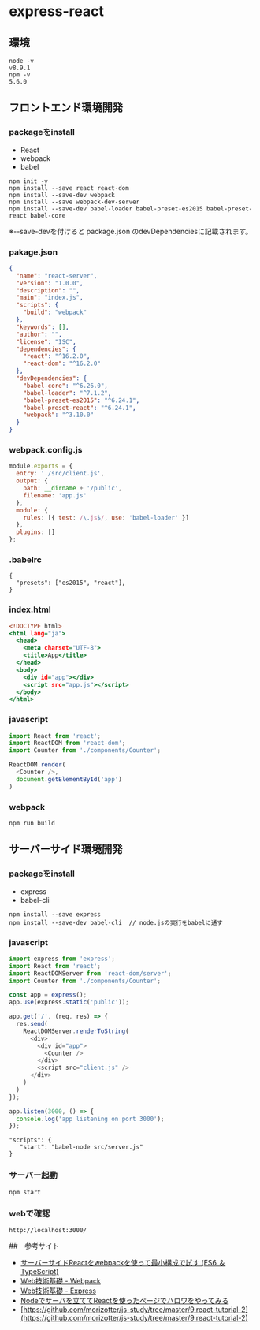# express-react

## 環境

```
node -v
v8.9.1
npm -v
5.6.0
```

## フロントエンド環境開発

### packageをinstall

- React
- webpack
- babel

```
npm init -y
npm install --save react react-dom
npm install --save-dev webpack
npm install --save webpack-dev-server
npm install --save-dev babel-loader babel-preset-es2015 babel-preset-react babel-core
```

※--save-devを付けると package.json のdevDependenciesに記載されます。

### pakage.json

``` javascript:package.json
{
  "name": "react-server",
  "version": "1.0.0",
  "description": "",
  "main": "index.js",
  "scripts": {
    "build": "webpack"
  },
  "keywords": [],
  "author": "",
  "license": "ISC",
  "dependencies": {
    "react": "^16.2.0",
    "react-dom": "^16.2.0"
  },
  "devDependencies": {
    "babel-core": "^6.26.0",
    "babel-loader": "^7.1.2",
    "babel-preset-es2015": "^6.24.1",
    "babel-preset-react": "^6.24.1",
    "webpack": "^3.10.0"
  }
}
```

### webpack.config.js

``` javascript:webpack.config.js
module.exports = {
  entry: './src/client.js',
  output: {
    path: __dirname + '/public',
    filename: 'app.js'
  },
  module: {
    rules: [{ test: /\.js$/, use: 'babel-loader' }]
  },
  plugins: []
};
```

### .babelrc

``` javascript:.babelrc
{
  "presets": ["es2015", "react"],
}
```

### index.html

``` html:public/index.html
<!DOCTYPE html>
<html lang="ja">
  <head>
    <meta charset="UTF-8">
    <title>App</title>
  </head>
  <body>
    <div id="app"></div>
    <script src="app.js"></script>
  </body>
</html>
```

### javascript

``` javascript:src/client.js
import React from 'react';
import ReactDOM from 'react-dom';
import Counter from './components/Counter';

ReactDOM.render(
  <Counter />,
  document.getElementById('app')
)
```

### webpack

``` javascript:build
npm run build
```

## サーバーサイド環境開発

### packageをinstall

- express
- babel-cli

```
npm install --save express
npm install --save-dev babel-cli  // node.jsの実行をbabelに通す
```

### javascript

``` javascript:server.js
import express from 'express';
import React from 'react';
import ReactDOMServer from 'react-dom/server';
import Counter from './components/Counter';

const app = express();
app.use(express.static('public'));

app.get('/', (req, res) => {
  res.send(
    ReactDOMServer.renderToString(
      <div>
        <div id="app">
          <Counter />
        </div>
        <script src="client.js" />
      </div>
    )
  )
});

app.listen(3000, () => {
  console.log('app listening on port 3000');
});

```

``` javascript:package.jsonにサーバー起動の記述を追加
"scripts": {
   "start": "babel-node src/server.js"
}
```

### サーバー起動

```
npm start
```

### webで確認

```
http://localhost:3000/
```



##　参考サイト

- [サーバーサイドReactをwebpackを使って最小構成で試す (ES6 ＆ TypeScript)](http://blog.namiking.net/post/2016/02/react-server-using-webpack/)
- [Web技術基礎 - Webpack](http://basic-webtech.axlight.com/webpack/html/)
- [Web技術基礎 - Express](http://basic-webtech.axlight.com/express/html/)
- [Nodeでサーバを立ててReactを使ったページでハロワをやってみる](https://dev.classmethod.jp/etc/node-react-hello-world/)
- [https://github.com/morizotter/js-study/tree/master/9.react-tutorial-2](https://github.com/morizotter/js-study/tree/master/9.react-tutorial-2)
